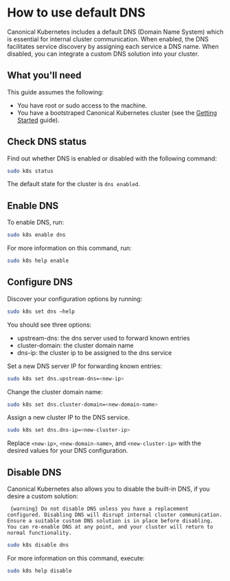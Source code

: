# How to use default DNS

Canonical Kubernetes includes a default DNS (Domain Name System) which is essential for internal cluster communication. 
When enabled, the DNS facilitates service discovery by assigning each service a DNS name. 
When disabled, you can integrate a custom DNS solution into your cluster.


## What you'll need

This guide assumes the following:

- You have root or sudo access to the machine.
- You have a bootstraped Canonical Kubernetes cluster (see the [Getting Started][getting-started-guide] guide).

## Check DNS status

Find out whether DNS is enabled or disabled with the following command:

```bash
sudo k8s status
```

The default state for the cluster is `dns enabled`.

## Enable DNS
To enable DNS, run:

```bash
sudo k8s enable dns
```

For more information on this command, run:

```bash
sudo k8s help enable
```

## Configure DNS
Discover your configuration options by running:
```bash
sudo k8s set dns –help
```
You should see three options:
- upstream-dns: the dns server used to forward known entries
- cluster-domain: the cluster domain name
- dns-ip: the cluster ip to be assigned to the dns service

Set a new DNS server IP for forwarding known entries:
```bash
sudo k8s set dns.upstream-dns=<new-ip>
```
Change the cluster domain name:
```bash
sudo k8s set dns.cluster-domain=<new-domain-name>
```
Assign a new cluster IP to the DNS service.
```bash
sudo k8s set dns.dns-ip=<new-cluster-ip>
```
Replace `<new-ip>`, `<new-domain-name>`, and `<new-cluster-ip>` with the desired values for your DNS configuration.

## Disable DNS

Canonical Kubernetes also allows you to disable the built-in DNS, 
if you desire a custom solution:

``` {warning} Do not disable DNS unless you have a replacement configured. Disabling DNS will disrupt internal cluster communication. Ensure a suitable custom DNS solution is in place before disabling. You can re-enable DNS at any point, and your cluster will return to normal functionality.```

```bash
sudo k8s disable dns
```

For more information on this command, execute:

```bash
sudo k8s help disable
```

<!-- LINKS -->

[getting-started-guide]: ../../../tutorial/getting-started
